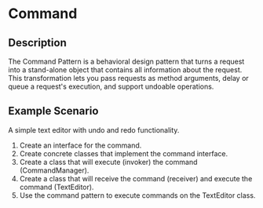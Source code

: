 # Command

## Description

The Command Pattern is a behavioral design pattern that turns a request into a stand-alone object that contains all information about the request. This transformation lets you pass requests as method arguments, delay or queue a request's execution, and support undoable operations.

## Example Scenario

A simple text editor with undo and redo functionality.

1. Create an interface for the command.
2. Create concrete classes that implement the command interface.
3. Create a class that will execute (invoker) the command (CommandManager).
4. Create a class that will receive the command (receiver) and execute the command (TextEditor).
5. Use the command pattern to execute commands on the TextEditor class.